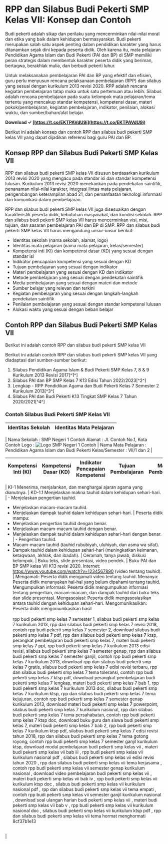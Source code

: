 # RPP dan Silabus Budi Pekerti SMP Kelas VII: Konsep dan Contoh
 
Budi pekerti adalah sikap dan perilaku yang mencerminkan nilai-nilai moral dan etika yang baik dalam kehidupan bermasyarakat. Budi pekerti merupakan salah satu aspek penting dalam pendidikan karakter yang harus ditanamkan sejak dini kepada peserta didik. Oleh karena itu, mata pelajaran Pendidikan Agama Islam dan Budi Pekerti (PAI dan BP) di SMP memiliki peran strategis dalam membentuk karakter peserta didik yang beriman, bertaqwa, berakhlak mulia, dan berbudi pekerti luhur.
 
Untuk melaksanakan pembelajaran PAI dan BP yang efektif dan efisien, guru perlu menyusun rencana pelaksanaan pembelajaran (RPP) dan silabus yang sesuai dengan kurikulum 2013 revisi 2020. RPP adalah rencana kegiatan pembelajaran tatap muka untuk satu pertemuan atau lebih. Silabus adalah rencana pembelajaran pada suatu kelompok mata pelajaran/tema tertentu yang mencakup standar kompetensi, kompetensi dasar, materi pokok/pembelajaran, kegiatan pembelajaran, indikator, penilaian, alokasi waktu, dan sumber/bahan/alat belajar.
 
**Download ✓ [https://t.co/EKTPAVdU9i](https://t.co/EKTPAVdU9i)**


 
Berikut ini adalah konsep dan contoh RPP dan silabus budi pekerti SMP kelas VII yang dapat dijadikan referensi bagi guru PAI dan BP.
 
## Konsep RPP dan Silabus Budi Pekerti SMP Kelas VII
 
RPP dan silabus budi pekerti SMP kelas VII disusun berdasarkan kurikulum 2013 revisi 2020 yang mengacu pada standar isi dan standar kompetensi lulusan. Kurikulum 2013 revisi 2020 menekankan pada pendekatan saintifik, penanaman nilai-nilai karakter, integrasi lintas mata pelajaran, pengembangan keterampilan abad 21, dan pemanfaatan teknologi informasi dan komunikasi dalam pembelajaran.
 
RPP dan silabus budi pekerti SMP kelas VII juga disesuaikan dengan karakteristik peserta didik, kebutuhan masyarakat, dan kondisi sekolah. RPP dan silabus budi pekerti SMP kelas VII harus mencerminkan visi, misi, tujuan, dan sasaran pembelajaran PAI dan BP di SMP. RPP dan silabus budi pekerti SMP kelas VII harus mengandung unsur-unsur berikut:
 
- Identitas sekolah (nama sekolah, alamat, logo)
- Identitas mata pelajaran (nama mata pelajaran, kelas/semester)
- Kompetensi inti (KI) dan kompetensi dasar (KD) yang sesuai dengan standar isi
- Indikator pencapaian kompetensi yang sesuai dengan KD
- Tujuan pembelajaran yang sesuai dengan indikator
- Materi pembelajaran yang sesuai dengan KD dan indikator
- Metode pembelajaran yang sesuai dengan pendekatan saintifik
- Media pembelajaran yang sesuai dengan materi dan metode
- Sumber belajar yang relevan dan terkini
- Kegiatan pembelajaran yang sesuai dengan langkah-langkah pendekatan saintifik
- Penilaian pembelajaran yang sesuai dengan standar kompetensi lulusan
- Alokasi waktu yang sesuai dengan beban belajar

## Contoh RPP dan Silabus Budi Pekerti SMP Kelas VII
 
Berikut ini adalah contoh RPP dan silabus budi pekerti SMP kelas VII

Berikut ini adalah contoh RPP dan silabus budi pekerti SMP kelas VII yang diadaptasi dari sumber-sumber berikut:

1. Silabus Pendidikan Agama Islam & Budi Pekerti SMP Kelas 7, 8 & 9 Kurikulum 2013 Revisi 2017[^1^]
2. Silabus PAI dan BP SMP Kelas 7 K13 Edisi Tahun 2022/2023[^2^]
3. Lengkap - RPP Pendidikan Agama dan Budi Pekerti Kelas 7 Semester 2 Kurikulum 2013[^3^]
4. Silabus PAI dan Budi Pekerti K13 Tingkat SMP Kelas 7 Tahun 2020/2021[^4^]

### Contoh Silabus Budi Pekerti SMP Kelas VII

| Identitas Sekolah | Identitas Mata Pelajaran |
| --- | --- |

| Nama Sekolah : SMP Negeri 1 Contoh
Alamat : Jl. Contoh No.1, Kota Contoh
Logo : ![Logo SMP Negeri 1 Contoh](logo_smpn1contoh.png) | Nama Mata Pelajaran : Pendidikan Agama Islam dan Budi Pekerti
Kelas/Semester : VII/1 dan 2 |

| Kompetensi Inti (KI) | Kompetensi Dasar (KD) | Indikator Pencapaian Kompetensi | Tujuan Pembelajaran | Materi Pembelajaran | Metode Pembelajaran | Media Pembelajaran | Sumber Belajar | Kegiatan Pembelajaran | Penilaian Pembelajaran | Alokasi Waktu |
| --- | --- | --- | --- | --- | --- | --- | --- | --- | --- | --- |

| KI-1
Menerima, menjalankan, dan menghargai ajaran agama yang dianutnya. | KD-1.1
Menjelaskan makna tauhid dalam kehidupan sehari-hari. | - Menjelaskan pengertian tauhid.
- Menjelaskan macam-macam tauhid.
- Menjelaskan dampak tauhid dalam kehidupan sehari-hari. | Peserta didik mampu:
- Menjelaskan pengertian tauhid dengan benar.
- Menjelaskan macam-macam tauhid dengan benar.
- Menjelaskan dampak tauhid dalam kehidupan sehari-hari dengan benar. | - Pengertian tauhid.
- Macam-macam tauhid (tauhid rububiyah, uluhiyah, dan asma wa sifat).
- Dampak tauhid dalam kehidupan sehari-hari (meningkatkan keimanan, ketaqwaan, akhlak, dan ibadah). | Ceramah, tanya jawab, diskusi kelompok. | Buku teks, slide presentasi, video pendek. | Buku PAI dan BP SMP kelas VII K13 revisi 2020.
Internet: https://www.youtube.com/watch?v=1234567890 (video tentang tauhid). | Mengamati: Peserta didik mengamati video tentang tauhid.
Menanya: Peserta didik menanyakan hal-hal yang belum dipahami tentang tauhid.
Mengumpulkan informasi: Peserta didik mengumpulkan informasi tentang pengertian, macam-macam, dan dampak tauhid dari buku teks dan slide presentasi.
Mengasosiasi: Peserta didik mengasosiasikan antara tauhid dengan kehidupan sehari-hari.
Mengomunikasikan: Peserta didik mengomunikasikan hasil<br><br>rpp budi pekerti smp kelas 7 semester 1,  silabus budi pekerti smp kelas 7 kurikulum 2013,  rpp dan silabus budi pekerti smp kelas 7 revisi 2018,  contoh rpp budi pekerti smp kelas 7 semester 2,  download silabus budi pekerti smp kelas 7 pdf,  rpp dan silabus budi pekerti smp kelas 7 ktsp,  perangkat pembelajaran budi pekerti smp kelas 7,  materi budi pekerti smp kelas 7 ppt,  rpp budi pekerti smp kelas 7 kurikulum 2013 edisi revisi,  silabus budi pekerti smp kelas 7 semester genap,  rpp dan silabus budi pekerti smp kelas 7 semester ganjil,  contoh rpp budi pekerti smp kelas 7 kurikulum 2013,  download rpp dan silabus budi pekerti smp kelas 7 gratis,  silabus budi pekerti smp kelas 7 edisi revisi terbaru,  rpp dan silabus budi pekerti smp kelas 7 tema toleransi,  contoh rpp budi pekerti smp kelas 7 ktsp pdf,  download perangkat pembelajaran budi pekerti smp kelas 7 lengkap,  materi budi pekerti smp kelas 7 bab 1,  rpp budi pekerti smp kelas 7 kurikulum 2013 doc,  silabus budi pekerti smp kelas 7 kurikulum ktsp,  rpp dan silabus budi pekerti smp kelas 7 tema kejujuran,  contoh rpp budi pekerti smp kelas 7 semester genap kurikulum 2013,  download materi budi pekerti smp kelas 7 powerpoint,  silabus budi pekerti smp kelas 7 kurikulum nasional,  rpp dan silabus budi pekerti smp kelas 7 tema persahabatan,  contoh rpp budi pekerti smp kelas 7 ktsp doc,  download buku guru dan siswa budi pekerti smp kelas 7,  materi budi pekerti smp kelas 7 bab 2,  rpp budi pekerti smp kelas 7 kurikulum ktsp pdf,  silabus budi pekerti smp kelas 7 edisi revisi tahun 2018,  rpp dan silabus budi pekerti smp kelas 7 tema gotong royong,  contoh rpp budi pekerti smp kelas 7 semester ganjil kurikulum ktsp,  download modul pembelajaran budi pekerti smp kelas vii ,  materi budi pekerti smp kelas vii bab iii ,  rpp budi pekerti smp kelas vii kurikulum nasional pdf ,  silabus budi pekerti smp kelas vii edisi revisi tahun 2020 ,  rpp dan silabus budi pekerti smp kelas vii tema kerjasama ,  contoh rpp budi pekerti smp kelas vii semester genap kurikulum nasional ,  download video pembelajaran budi pekerti smp kelas vii ,  materi budi pekerti smp kelas vii bab iv ,  rpp budi pekerti smp kelas vii kurikulum ktsp doc ,  silabus budi pekerti smp kelas vii kurikulum nasional pdf ,  rpp dan silabus budi pekerti smp kelas vii tema empati ,  contoh rpp budi pekerti smp kelas vii semester ganjil kurikulum nasional ,  download soal ulangan harian budi pekerti smp kelas vii ,  materi budi pekerti smp kelas vii bab v ,  rpp budi pekerti smp kelas vii kurikulum nasional doc ,  silabus budi pekerti smp kelas vii kurikulum ktsp pdf ,  rpp dan silabus budi pekerti smp kelas vii tema hormat menghormati<br> 8cf37b1e13
<br>
 |
